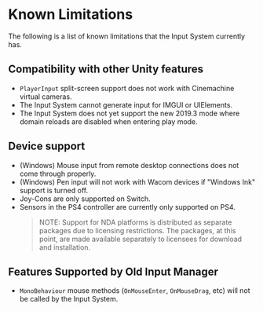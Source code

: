 # Known Limitations

The following is a list of known limitations that the Input System currently has.

## Compatibility with other Unity features

* `PlayerInput` split-screen support does not work with Cinemachine virtual cameras.
* The Input System cannot generate input for IMGUI or UIElements.
* The Input System does not yet support the new 2019.3 mode where domain reloads are disabled when entering play mode.

## Device support

* (Windows) Mouse input from remote desktop connections does not come through properly.
* (Windows) Pen input will not work with Wacom devices if "Windows Ink" support is turned off.
* Joy-Cons are only supported on Switch.
* Sensors in the PS4 controller are currently only supported on PS4.
  >NOTE: Support for NDA platforms is distributed as separate packages due to licensing restrictions. The packages, at this point, are made available separately to licensees for download and installation.

## Features Supported by Old Input Manager

* `MonoBehaviour` mouse methods (`OnMouseEnter`, `OnMouseDrag`, etc) will not be called by the Input System.
